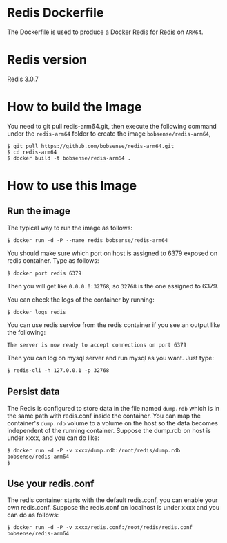 # Redis Dockerfile

The Dockerfile is used to produce a Docker Redis for [Redis](http://redis.io) on `ARM64`.

# Redis version

Redis 3.0.7

# How to build the Image

You need to git pull redis-arm64.git, then execute the following command under the `redis-arm64` folder to 
create the image `bobsense/redis-arm64`,

```
$ git pull https://github.com/bobsense/redis-arm64.git
$ cd redis-arm64
$ docker build -t bobsense/redis-arm64 .
```

# How to use this Image

## Run the image

The typical way to run the image as follows:

```
$ docker run -d -P --name redis bobsense/redis-arm64
```

You should make sure which port on host is assigned to 6379 exposed on redis container. Type as follows:

```
$ docker port redis 6379
```

Then you will get like `0.0.0.0:32768`, so `32768` is the one assigned to 6379.

You can check the logs of the container by running:

```
$ docker logs redis
```

You can use redis service from the redis container if you see an output like the following:

```
The server is now ready to accept connections on port 6379
```

Then you can log on mysql server and run mysql as you want. Just type:

```
$ redis-cli -h 127.0.0.1 -p 32768
```

## Persist data

The Redis is configured to store data in the file named `dump.rdb` which is in the same path with redis.conf inside the container. You can map the container's `dump.rdb` volume to a volume on the host so the data becomes independent of the running container. Suppose the dump.rdb on host is under xxxx, and you can do like:

```
$ docker run -d -P -v xxxx/dump.rdb:/root/redis/dump.rdb bobsense/redis-arm64
$ 
```

## Use your redis.conf

The redis container starts with the default redis.conf, you can enable your own redis.conf. Suppose the redis.conf on localhost is under xxxx and you can do as follows:

```
$ docker run -d -P -v xxxx/redis.conf:/root/redis/redis.conf bobsense/redis-arm64
```
